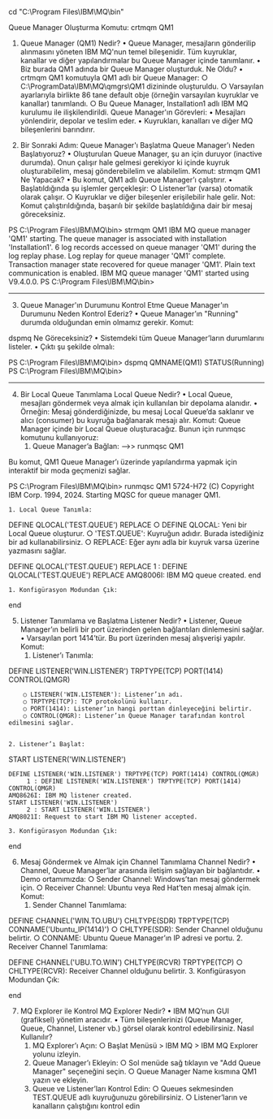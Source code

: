 cd "C:\Program Files\IBM\MQ\bin"

Queue Manager Oluşturma Komutu:
crtmqm QM1

1. Queue Manager (QM1) Nedir?
	• Queue Manager, mesajların gönderilip alınmasını yöneten IBM MQ'nun temel bileşenidir. Tüm kuyruklar, kanallar ve diğer yapılandırmalar bu Queue Manager içinde tanımlanır.
	• Biz burada QM1 adında bir Queue Manager oluşturduk.
Ne Oldu?
	• crtmqm QM1 komutuyla QM1 adlı bir Queue Manager:
		○ C:\ProgramData\IBM\MQ\qmgrs\QM1 dizininde oluşturuldu.
		○ Varsayılan ayarlarıyla birlikte 86 tane default obje (örneğin varsayılan kuyruklar ve kanallar) tanımlandı.
		○ Bu Queue Manager, Installation1 adlı IBM MQ kurulumu ile ilişkilendirildi.
Queue Manager'ın Görevleri:
	• Mesajları yönlendirir, depolar ve teslim eder.
	• Kuyrukları, kanalları ve diğer MQ bileşenlerini barındırır.

2. Bir Sonraki Adım: Queue Manager'ı Başlatma
Queue Manager'ı Neden Başlatıyoruz?
	• Oluşturulan Queue Manager, şu an için duruyor (inactive durumda). Onun çalışır hale gelmesi gerekiyor ki içinde kuyruk oluşturabilelim, mesaj gönderebilelim ve alabilelim.
Komut:
strmqm QM1
Ne Yapacak?
	• Bu komut, QM1 adlı Queue Manager’ı çalıştırır.
	• Başlatıldığında şu işlemler gerçekleşir:
		○ Listener’lar (varsa) otomatik olarak çalışır.
		○ Kuyruklar ve diğer bileşenler erişilebilir hale gelir.
Not: Komut çalıştırıldığında, başarılı bir şekilde başlatıldığına dair bir mesaj göreceksiniz.



PS C:\Program Files\IBM\MQ\bin> strmqm QM1
IBM MQ queue manager 'QM1' starting.
The queue manager is associated with installation 'Installation1'.
6 log records accessed on queue manager 'QM1' during the log replay phase.
Log replay for queue manager 'QM1' complete.
Transaction manager state recovered for queue manager 'QM1'.
Plain text communication is enabled.
IBM MQ queue manager 'QM1' started using V9.4.0.0.
PS C:\Program Files\IBM\MQ\bin>
********************************************************

3. Queue Manager'ın Durumunu Kontrol Etme
Queue Manager'ın Durumunu Neden Kontrol Ederiz?
	• Queue Manager’ın "Running" durumda olduğundan emin olmamız gerekir.
Komut:

dspmq
Ne Göreceksiniz?
	• Sistemdeki tüm Queue Manager’ların durumlarını listeler.
	• Çıktı şu şekilde olmalı:



PS C:\Program Files\IBM\MQ\bin> dspmq
QMNAME(QM1)                                               STATUS(Running)
PS C:\Program Files\IBM\MQ\bin>


************************************************************

4. Bir Local Queue Tanımlama
Local Queue Nedir?
	• Local Queue, mesajları göndermek veya almak için kullanılan bir depolama alanıdır.
	• Örneğin: Mesaj gönderdiğinizde, bu mesaj Local Queue’da saklanır ve alıcı (consumer) bu kuyruğa bağlanarak mesajı alır.
Komut:
Queue Manager içinde bir Local Queue oluşturacağız. Bunun için runmqsc komutunu kullanıyoruz:
	1. Queue Manager’a Bağlan:
-->> runmqsc QM1

Bu komut, QM1 Queue Manager’ı üzerinde yapılandırma yapmak için interaktif bir moda geçmenizi sağlar.

PS C:\Program Files\IBM\MQ\bin> runmqsc QM1
5724-H72 (C) Copyright IBM Corp. 1994, 2024.
Starting MQSC for queue manager QM1.

	1. Local Queue Tanımla:

DEFINE QLOCAL('TEST.QUEUE') REPLACE
		○ DEFINE QLOCAL: Yeni bir Local Queue oluşturur.
		○ 'TEST.QUEUE': Kuyruğun adıdır. Burada istediğiniz bir ad kullanabilirsiniz.
		○ REPLACE: Eğer aynı adla bir kuyruk varsa üzerine yazmasını sağlar.

DEFINE QLOCAL('TEST.QUEUE') REPLACE
     1 : DEFINE QLOCAL('TEST.QUEUE') REPLACE
AMQ8006I: IBM MQ queue created.
end


	1. Konfigürasyon Modundan Çık:

end




5. Listener Tanımlama ve Başlatma
Listener Nedir?
	• Listener, Queue Manager’ın belirli bir port üzerinden gelen bağlantıları dinlemesini sağlar.
	• Varsayılan port 1414’tür. Bu port üzerinden mesaj alışverişi yapılır.
Komut:
	1. Listener’ı Tanımla:

DEFINE LISTENER('WIN.LISTENER') TRPTYPE(TCP) PORT(1414) CONTROL(QMGR)
	
		○ LISTENER('WIN.LISTENER'): Listener’ın adı.
		○ TRPTYPE(TCP): TCP protokolünü kullanır.
		○ PORT(1414): Listener’ın hangi porttan dinleyeceğini belirtir.
		○ CONTROL(QMGR): Listener’ın Queue Manager tarafından kontrol edilmesini sağlar.


	2. Listener’ı Başlat:

START LISTENER('WIN.LISTENER')


	DEFINE LISTENER('WIN.LISTENER') TRPTYPE(TCP) PORT(1414) CONTROL(QMGR)
	     1 : DEFINE LISTENER('WIN.LISTENER') TRPTYPE(TCP) PORT(1414) CONTROL(QMGR)
	AMQ8626I: IBM MQ listener created.
	START LISTENER('WIN.LISTENER')
	     2 : START LISTENER('WIN.LISTENER')
	AMQ8021I: Request to start IBM MQ listener accepted.
	
	3. Konfigürasyon Modundan Çık:

end

6. Mesaj Göndermek ve Almak için Channel Tanımlama
Channel Nedir?
	• Channel, Queue Manager’lar arasında iletişim sağlayan bir bağlantıdır.
	• Demo ortamımızda:
		○ Sender Channel: Windows’tan mesaj göndermek için.
		○ Receiver Channel: Ubuntu veya Red Hat’ten mesaj almak için.
Komut:
	1. Sender Channel Tanımlama:

DEFINE CHANNEL('WIN.TO.UBU') CHLTYPE(SDR) TRPTYPE(TCP) CONNAME('Ubuntu_IP(1414)')
		○ CHLTYPE(SDR): Sender Channel olduğunu belirtir.
		○ CONNAME: Ubuntu Queue Manager’ın IP adresi ve portu.
	2. Receiver Channel Tanımlama:

DEFINE CHANNEL('UBU.TO.WIN') CHLTYPE(RCVR) TRPTYPE(TCP)
		○ CHLTYPE(RCVR): Receiver Channel olduğunu belirtir.
	3. Konfigürasyon Modundan Çık:

end

7. MQ Explorer ile Kontrol
MQ Explorer Nedir?
	• IBM MQ’nun GUI (grafiksel) yönetim aracıdır.
	• Tüm bileşenlerinizi (Queue Manager, Queue, Channel, Listener vb.) görsel olarak kontrol edebilirsiniz.
Nasıl Kullanılır?
	1. MQ Explorer’ı Açın:
		○ Başlat Menüsü > IBM MQ > IBM MQ Explorer yolunu izleyin.
	2. Queue Manager’ı Ekleyin:
		○ Sol menüde sağ tıklayın ve "Add Queue Manager" seçeneğini seçin.
		○ Queue Manager Name kısmına QM1 yazın ve ekleyin.
	3. Queue ve Listener’ları Kontrol Edin:
		○ Queues sekmesinden TEST.QUEUE adlı kuyruğunuzu görebilirsiniz.
		○ Listener’ların ve kanalların çalıştığını kontrol edin


